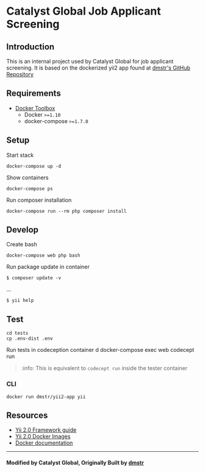 Catalyst Global Job Applicant Screening
==========================

## Introduction

This is an internal project used by Catalyst Global for job applicant screening. It is based on the dockerized yii2
app found at [dmstr's GitHub Repository](https://github.com/dmstr/docker-yii2-app)


## Requirements

- [Docker Toolbox](https://www.docker.com/products/docker-toolbox)
  - Docker `>=1.10`
  - docker-compose `>=1.7.0`


## Setup

Start stack

    docker-compose up -d

Show containers

    docker-compose ps

Run composer installation

    docker-compose run --rm php composer install


## Develop

Create bash    
    
    docker-compose web php bash

Run package update in container    
    
    $ composer update -v

...

    $ yii help

      
## Test

    cd tests
    cp .env-dist .env

Run tests in codeception container
      d
      docker-compose exec web codecept run
          
> :info: This is equivalent to `codecept run` inside the tester container          
  

### CLI
    
    docker run dmstr/yii2-app yii


## Resources
   
- [Yii 2.0 Framework guide](http://www.yiiframework.com/doc-2.0/guide-index.html)
- [Yii 2.0 Docker Images](https://github.com/yiisoft/yii2-docker)
- [Docker documentation](https://docs.docker.com)

    
---

#### Modified by Catalyst Global, Originally Built by [dmstr](http://diemeisterei.de)
